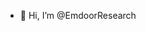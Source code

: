 - 👋 Hi, I’m @EmdoorResearch


<!---
EmdoorResearch/EmdoorResearch is a ✨ special ✨ repository because its `README.md` (this file) appears on your GitHub profile.
You can click the Preview link to take a look at your changes.
--->
